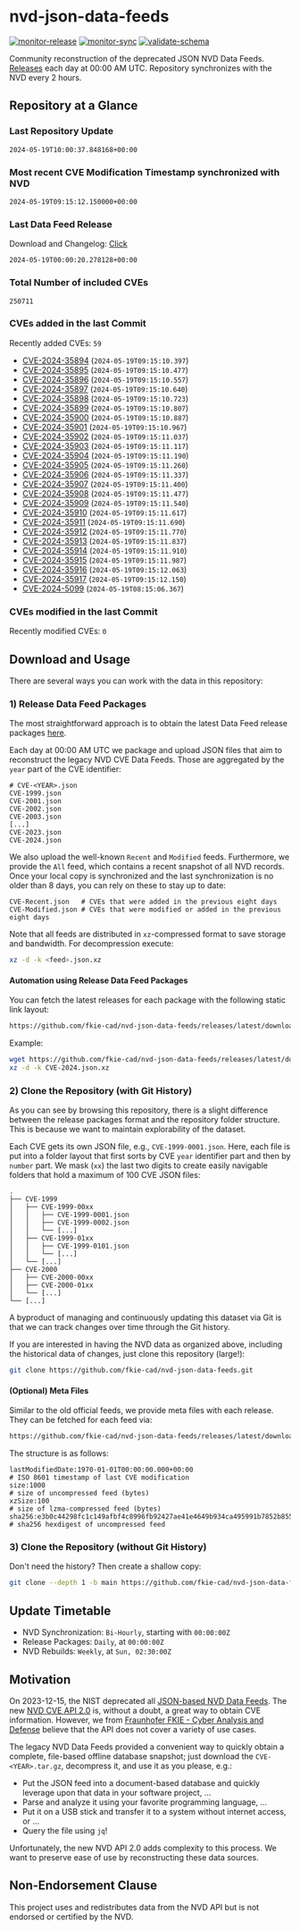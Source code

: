 # nvd-json-data-feeds

[![monitor-release](https://github.com/fkie-cad/nvd-json-data-feeds/actions/workflows/monitor_release.yml/badge.svg)](https://github.com/fkie-cad/nvd-json-data-feeds/actions/workflows/monitor_release.yml)
[![monitor-sync](https://github.com/fkie-cad/nvd-json-data-feeds/actions/workflows/monitor_sync.yml/badge.svg)](https://github.com/fkie-cad/nvd-json-data-feeds/actions/workflows/monitor_sync.yml)
[![validate-schema](https://github.com/fkie-cad/nvd-json-data-feeds/actions/workflows/validate_schema.yml/badge.svg)](https://github.com/fkie-cad/nvd-json-data-feeds/actions/workflows/validate_schema.yml)

Community reconstruction of the deprecated JSON NVD Data Feeds.
[Releases](https://github.com/fkie-cad/nvd-json-data-feeds/releases/latest) each day at 00:00 AM UTC.
Repository synchronizes with the NVD every 2 hours.

## Repository at a Glance

### Last Repository Update

```plain
2024-05-19T10:00:37.848168+00:00
```

### Most recent CVE Modification Timestamp synchronized with NVD

```plain
2024-05-19T09:15:12.150000+00:00
```

### Last Data Feed Release

Download and Changelog: [Click](https://github.com/fkie-cad/nvd-json-data-feeds/releases/latest)

```plain
2024-05-19T00:00:20.278128+00:00
```

### Total Number of included CVEs

```plain
250711
```

### CVEs added in the last Commit

Recently added CVEs: `59`

- [CVE-2024-35894](CVE-2024/CVE-2024-358xx/CVE-2024-35894.json) (`2024-05-19T09:15:10.397`)
- [CVE-2024-35895](CVE-2024/CVE-2024-358xx/CVE-2024-35895.json) (`2024-05-19T09:15:10.477`)
- [CVE-2024-35896](CVE-2024/CVE-2024-358xx/CVE-2024-35896.json) (`2024-05-19T09:15:10.557`)
- [CVE-2024-35897](CVE-2024/CVE-2024-358xx/CVE-2024-35897.json) (`2024-05-19T09:15:10.640`)
- [CVE-2024-35898](CVE-2024/CVE-2024-358xx/CVE-2024-35898.json) (`2024-05-19T09:15:10.723`)
- [CVE-2024-35899](CVE-2024/CVE-2024-358xx/CVE-2024-35899.json) (`2024-05-19T09:15:10.807`)
- [CVE-2024-35900](CVE-2024/CVE-2024-359xx/CVE-2024-35900.json) (`2024-05-19T09:15:10.887`)
- [CVE-2024-35901](CVE-2024/CVE-2024-359xx/CVE-2024-35901.json) (`2024-05-19T09:15:10.967`)
- [CVE-2024-35902](CVE-2024/CVE-2024-359xx/CVE-2024-35902.json) (`2024-05-19T09:15:11.037`)
- [CVE-2024-35903](CVE-2024/CVE-2024-359xx/CVE-2024-35903.json) (`2024-05-19T09:15:11.117`)
- [CVE-2024-35904](CVE-2024/CVE-2024-359xx/CVE-2024-35904.json) (`2024-05-19T09:15:11.190`)
- [CVE-2024-35905](CVE-2024/CVE-2024-359xx/CVE-2024-35905.json) (`2024-05-19T09:15:11.260`)
- [CVE-2024-35906](CVE-2024/CVE-2024-359xx/CVE-2024-35906.json) (`2024-05-19T09:15:11.337`)
- [CVE-2024-35907](CVE-2024/CVE-2024-359xx/CVE-2024-35907.json) (`2024-05-19T09:15:11.400`)
- [CVE-2024-35908](CVE-2024/CVE-2024-359xx/CVE-2024-35908.json) (`2024-05-19T09:15:11.477`)
- [CVE-2024-35909](CVE-2024/CVE-2024-359xx/CVE-2024-35909.json) (`2024-05-19T09:15:11.540`)
- [CVE-2024-35910](CVE-2024/CVE-2024-359xx/CVE-2024-35910.json) (`2024-05-19T09:15:11.617`)
- [CVE-2024-35911](CVE-2024/CVE-2024-359xx/CVE-2024-35911.json) (`2024-05-19T09:15:11.690`)
- [CVE-2024-35912](CVE-2024/CVE-2024-359xx/CVE-2024-35912.json) (`2024-05-19T09:15:11.770`)
- [CVE-2024-35913](CVE-2024/CVE-2024-359xx/CVE-2024-35913.json) (`2024-05-19T09:15:11.837`)
- [CVE-2024-35914](CVE-2024/CVE-2024-359xx/CVE-2024-35914.json) (`2024-05-19T09:15:11.910`)
- [CVE-2024-35915](CVE-2024/CVE-2024-359xx/CVE-2024-35915.json) (`2024-05-19T09:15:11.987`)
- [CVE-2024-35916](CVE-2024/CVE-2024-359xx/CVE-2024-35916.json) (`2024-05-19T09:15:12.063`)
- [CVE-2024-35917](CVE-2024/CVE-2024-359xx/CVE-2024-35917.json) (`2024-05-19T09:15:12.150`)
- [CVE-2024-5099](CVE-2024/CVE-2024-50xx/CVE-2024-5099.json) (`2024-05-19T08:15:06.367`)


### CVEs modified in the last Commit

Recently modified CVEs: `0`



## Download and Usage

There are several ways you can work with the data in this repository:

### 1) Release Data Feed Packages

The most straightforward approach is to obtain the latest Data Feed release packages [here](https://github.com/fkie-cad/nvd-json-data-feeds/releases/latest).

Each day at 00:00 AM UTC we package and upload JSON files that aim to reconstruct the legacy NVD CVE Data Feeds.
Those are aggregated by the `year` part of the CVE identifier:

```
# CVE-<YEAR>.json
CVE-1999.json
CVE-2001.json
CVE-2002.json
CVE-2003.json
[...]
CVE-2023.json
CVE-2024.json
```

We also upload the well-known `Recent` and `Modified` feeds.
Furthermore, we provide the `All` feed, which contains a recent snapshot of all NVD records.
Once your local copy is synchronized and the last synchronization is no older than 8 days, you can rely on these to stay up to date:

```plain
CVE-Recent.json   # CVEs that were added in the previous eight days
CVE-Modified.json # CVEs that were modified or added in the previous eight days
```

Note that all feeds are distributed in `xz`-compressed format to save storage and bandwidth.
For decompression execute:

```sh
xz -d -k <feed>.json.xz
```

#### Automation using Release Data Feed Packages

You can fetch the latest releases for each package with the following static link layout:

```sh
https://github.com/fkie-cad/nvd-json-data-feeds/releases/latest/download/CVE-<YEAR>.json.xz
```

Example:

```sh
wget https://github.com/fkie-cad/nvd-json-data-feeds/releases/latest/download/CVE-2024.json.xz
xz -d -k CVE-2024.json.xz
```

### 2) Clone the Repository (with Git History)

As you can see by browsing this repository, there is a slight difference between the release packages format and the repository folder structure.
This is because we want to maintain explorability of the dataset.

Each CVE gets its own JSON file, e.g., `CVE-1999-0001.json`.
Here, each file is put into a folder layout that first sorts by CVE `year` identifier part and then by `number` part.
We mask (`xx`) the last two digits to create easily navigable folders that hold a maximum of 100 CVE JSON files:

```plain
.
├── CVE-1999
│   ├── CVE-1999-00xx
│   │   ├── CVE-1999-0001.json
│   │   ├── CVE-1999-0002.json
│   │   └── [...]
│   ├── CVE-1999-01xx
│   │   ├── CVE-1999-0101.json
│   │   └── [...]
│   └── [...]
├── CVE-2000
│   ├── CVE-2000-00xx
│   ├── CVE-2000-01xx
│   └── [...]
└── [...]
```

A byproduct of managing and continuously updating this dataset via Git is that we can track changes over time through the Git history.

If you are interested in having the NVD data as organized above, including the historical data of changes, just clone this repository (large!):

```sh
git clone https://github.com/fkie-cad/nvd-json-data-feeds.git
```

#### (Optional) Meta Files

Similar to the old official feeds, we provide meta files with each release. They can be fetched for each feed via:

```sh
https://github.com/fkie-cad/nvd-json-data-feeds/releases/latest/download/CVE-<YEAR>.meta
```

The structure is as follows:

```plain
lastModifiedDate:1970-01-01T00:00:00.000+00:00                          # ISO 8601 timestamp of last CVE modification
size:1000                                                               # size of uncompressed feed (bytes)
xzSize:100                                                              # size of lzma-compressed feed (bytes)
sha256:e3b0c44298fc1c149afbf4c8996fb92427ae41e4649b934ca495991b7852b855 # sha256 hexdigest of uncompressed feed
```

### 3) Clone the Repository (without Git History)

Don't need the history? Then create a shallow copy:

```sh
git clone --depth 1 -b main https://github.com/fkie-cad/nvd-json-data-feeds.git
```


## Update Timetable

* NVD Synchronization: `Bi-Hourly`, starting with `00:00:00Z`
* Release Packages: `Daily`, at `00:00:00Z`
* NVD Rebuilds: `Weekly`, at `Sun, 02:30:00Z`


## Motivation

On 2023-12-15, the NIST deprecated all [JSON-based NVD Data Feeds](https://nvd.nist.gov/vuln/data-feeds#divRetirementBanner-1).
The new [NVD CVE API 2.0](https://nvd.nist.gov/developers/vulnerabilities) is, without a doubt, a great way to obtain CVE information.
However, we from [Fraunhofer FKIE - Cyber Analysis and Defense](https://www.fkie.fraunhofer.de/en/departments/cad.html) believe that the API does not cover a variety of use cases.

The legacy NVD Data Feeds provided a convenient way to quickly obtain a complete, file-based offline database snapshot; just download the `CVE-<YEAR>.tar.gz`, decompress it, and use it as you please, e.g.:

- Put the JSON feed into a document-based database and quickly leverage upon that data in your software project, ...
- Parse and analyze it using your favorite programming language, ...
- Put it on a USB stick and transfer it to a system without internet access, or ...
- Query the file using `jq`!

Unfortunately, the new NVD API 2.0 adds complexity to this process.
We want to preserve ease of use by reconstructing these data sources.

## Non-Endorsement Clause

This project uses and redistributes data from the NVD API but is not endorsed or certified by the NVD.